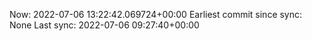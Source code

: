 Now: 2022-07-06 13:22:42.069724+00:00 Earliest commit since sync: None Last sync: 2022-07-06 09:27:40+00:00
